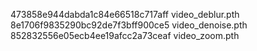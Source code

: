 473858e944dabda1c84e66518c717aff  video_deblur.pth
8e1706f9835290bc92de7f3bff900ce5  video_denoise.pth
852832556e05ecb4ee19afcc2a73ceaf  video_zoom.pth
